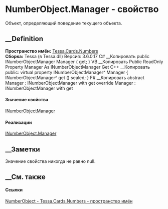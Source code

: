 # NumberObject.Manager - свойство
Объект, определяющий поведение текущего объекта.
##  __Definition
 **Пространство имён:** [Tessa.Cards.Numbers](N_Tessa_Cards_Numbers.htm)  
 **Сборка:** Tessa (в Tessa.dll) Версия: 3.6.0.17
C# __Копировать
     public INumberObjectManager Manager { get; }
VB __Копировать
     Public ReadOnly Property Manager As INumberObjectManager
    	Get
C++ __Копировать
     public:
    virtual property INumberObjectManager^ Manager {
    	INumberObjectManager^ get () sealed;
    }
F# __Копировать
     abstract Manager : INumberObjectManager with get
    override Manager : INumberObjectManager with get
#### Значение свойства
[INumberObjectManager](T_Tessa_Cards_Numbers_INumberObjectManager.htm)
#### Реализации
[INumberObject.Manager](P_Tessa_Cards_Numbers_INumberObject_Manager.htm)  
##  __Заметки
Значение свойства никогда не равно null.
## __См. также
#### Ссылки
[NumberObject - ](T_Tessa_Cards_Numbers_NumberObject.htm)
[Tessa.Cards.Numbers - пространство имён](N_Tessa_Cards_Numbers.htm)
